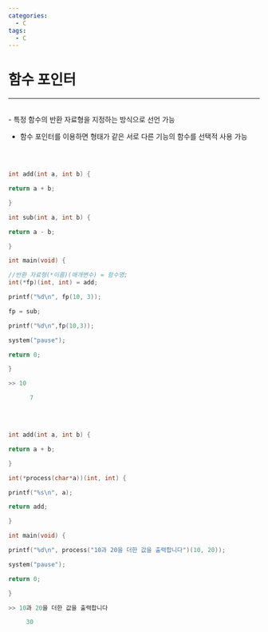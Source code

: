 ```yaml
---
categories:
  - C
tags:
  - C
---
```

# 함수 포인터
___
<br>
- 특정 함수의 반환 자료형을 지정하는 방식으로 선언 가능

- 함수 포인터를 이용하면 형태가 같은 서로 다른 기능의 함수를 선택적 사용 가능
<br>

```c

int add(int a, int b) {

return a + b;

}

int sub(int a, int b) {

return a - b;

}

int main(void) {

//반환 자료형(*이름)(매개변수) = 함수명;
int(*fp)(int, int) = add;

printf("%d\n", fp(10, 3));

fp = sub;

printf("%d\n",fp(10,3));

system("pause");

return 0;

}

>> 10

      7
```
<br>


```c

int add(int a, int b) {

return a + b;

}

int(*process(char*a))(int, int) {

printf("%s\n", a);

return add;

}

int main(void) {

printf("%d\n", process("10과 20을 더한 값을 출력합니다")(10, 20));

system("pause");

return 0;

}

>> 10과 20을 더한 값을 출력합니다 

     30


```
















